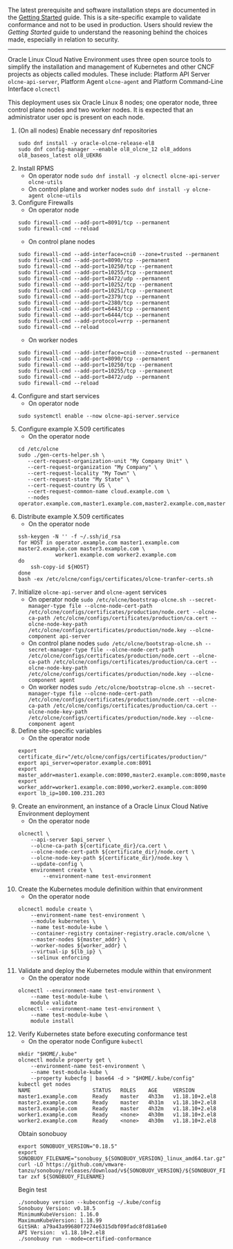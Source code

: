 The latest prerequisite and software installation steps are documented in the [Getting Started](https://docs.oracle.com/en/operating-systems/olcne/start/) guide. 
This is a site-specific example to validate conformance and not to be used in production. Users should review the _Getting Started_ guide to understand the reasoning behind the choices made, especially in relation to security. 
***
Oracle Linux Cloud Native Environment uses three open source tools to simplify the installation and management of Kubernetes and other CNCF projects as objects called modules.
These include: Platform API Server `olcne-api-server`, Platform Agent `olcne-agent` and Platform Command-Line Interface `olcnectl`

This deployment uses six Oracle Linux 8 nodes; one operator node, three control plane nodes and two worker nodes.
It is expected that an administrator user opc is present on each node.
1. (On all nodes) Enable necessary dnf repositories
	~~~
	sudo dnf install -y oracle-olcne-release-el8
	sudo dnf config-manager --enable ol8_olcne_12 ol8_addons ol8_baseos_latest ol8_UEKR6
	~~~
2. Install RPMS
	- On operator node
		`sudo dnf install -y olcnectl olcne-api-server olcne-utils`
	- On control plane and worker nodes
		`sudo dnf install -y olcne-agent olcne-utils`
3. Configure Firewalls
	- On operator node
	~~~
	sudo firewall-cmd --add-port=8091/tcp --permanent
	sudo firewall-cmd --reload
	~~~
	- On control plane nodes
	~~~
	sudo firewall-cmd --add-interface=cni0 --zone=trusted --permanent 
	sudo firewall-cmd --add-port=8090/tcp --permanent
	sudo firewall-cmd --add-port=10250/tcp --permanent
	sudo firewall-cmd --add-port=10255/tcp --permanent
	sudo firewall-cmd --add-port=8472/udp --permanent
	sudo firewall-cmd --add-port=10252/tcp --permanent
	sudo firewall-cmd --add-port=10251/tcp --permanent
	sudo firewall-cmd --add-port=2379/tcp --permanent
	sudo firewall-cmd --add-port=2380/tcp --permanent
	sudo firewall-cmd --add-port=6443/tcp --permanent
	sudo firewall-cmd --add-port=6444/tcp --permanent
	sudo firewall-cmd --add-protocol=vrrp --permanent
	sudo firewall-cmd --reload
	~~~
	- On worker nodes
	~~~
	sudo firewall-cmd --add-interface=cni0 --zone=trusted --permanent 
	sudo firewall-cmd --add-port=8090/tcp --permanent
	sudo firewall-cmd --add-port=10250/tcp --permanent
	sudo firewall-cmd --add-port=10255/tcp --permanent
	sudo firewall-cmd --add-port=8472/udp --permanent
	sudo firewall-cmd --reload
	~~~
4. Configure and start services
	- On operator node
	~~~
	sudo systemctl enable --now olcne-api-server.service
	~~~
5. Configure example X.509 certificates
	- On the operator node
	~~~
	cd /etc/olcne
	sudo ./gen-certs-helper.sh \
	   --cert-request-organization-unit "My Company Unit" \
	   --cert-request-organization "My Company" \
	   --cert-request-locality "My Town" \
	   --cert-request-state "My State" \
	   --cert-request-country US \
	   --cert-request-common-name cloud.example.com \
	   --nodes operator.example.com,master1.example.com,master2.example.com,master3.example.com,worker1.example.com,worker2.example.com
	~~~
6. Distribute example X.509 certificates
	- On the operator node
	~~~
	ssh-keygen -N '' -f ~/.ssh/id_rsa
	for HOST in operator.example.com master1.example.com master2.example.com master3.example.com \
	            worker1.example.com worker2.example.com
	do
        ssh-copy-id ${HOST}
	done
	bash -ex /etc/olcne/configs/certificates/olcne-tranfer-certs.sh
	~~~
7. Initialize `olcne-api-server` and `olcne-agent` services
	- On operator node
		`sudo /etc/olcne/bootstrap-olcne.sh --secret-manager-type file --olcne-node-cert-path /etc/olcne/configs/certificates/production/node.cert --olcne-ca-path /etc/olcne/configs/certificates/production/ca.cert --olcne-node-key-path /etc/olcne/configs/certificates/production/node.key --olcne-component api-server`
	- On control plane nodes
		`sudo /etc/olcne/bootstrap-olcne.sh --secret-manager-type file --olcne-node-cert-path /etc/olcne/configs/certificates/production/node.cert --olcne-ca-path /etc/olcne/configs/certificates/production/ca.cert --olcne-node-key-path /etc/olcne/configs/certificates/production/node.key --olcne-component agent`
	- On worker nodes
		`sudo /etc/olcne/bootstrap-olcne.sh --secret-manager-type file --olcne-node-cert-path /etc/olcne/configs/certificates/production/node.cert --olcne-ca-path /etc/olcne/configs/certificates/production/ca.cert --olcne-node-key-path /etc/olcne/configs/certificates/production/node.key --olcne-component agent`
8. Define site-specific variables
	- On the operator node
	~~~
	export certificate_dir="/etc/olcne/configs/certificates/production/"
	export api_server=operator.example.com:8091
	export master_addr=master1.example.com:8090,master2.example.com:8090,master3.example.com:8090
	export worker_addr=worker1.example.com:8090,worker2.example.com:8090
	export lb_ip=100.100.231.203
	~~~
9. Create an environment, an instance of a Oracle Linux Cloud Native Environment deployment
	- On the operator node
	~~~
	olcnectl \
	    --api-server $api_server \
	    --olcne-ca-path ${certificate_dir}/ca.cert \
	    --olcne-node-cert-path ${certificate_dir}/node.cert \
	    --olcne-node-key-path ${certificate_dir}/node.key \
	    --update-config \
	    environment create \
	        --environment-name test-environment
	~~~
10. Create the Kubernetes module definition within that environment
	- On the operator node
	~~~
	olcnectl module create \
	    --environment-name test-environment \
	    --module kubernetes \
	    --name test-module-kube \
	    --container-registry container-registry.oracle.com/olcne \
	    --master-nodes ${master_addr} \
	    --worker-nodes ${worker_addr} \
	    --virtual-ip ${lb_ip} \
		--selinux enforcing
	~~~
11. Validate and deploy the Kubernetes module within that environment
	- On the operator node
	~~~
	olcnectl --environment-name test-environment \
	    --name test-module-kube \
	    module validate
	olcnectl --environment-name test-environment \
	    --name test-module-kube \
	    module install
	~~~
12. Verify Kubernetes state before executing conformance test
	- On the operator node
	Configure `kubectl`
	~~~
	mkdir "$HOME/.kube"
	olcnectl module property get \
        --environment-name test-environment \
        --name test-module-kube \
        --property kubecfg | base64 -d > "$HOME/.kube/config"
	kubectl get nodes
	NAME                    STATUS   ROLES    AGE     VERSION
	master1.example.com     Ready    master   4h33m   v1.18.10+2.el8
	master2.example.com     Ready    master   4h31m   v1.18.10+2.el8
	master3.example.com     Ready    master   4h32m   v1.18.10+2.el8
	worker1.example.com     Ready    <none>   4h30m   v1.18.10+2.el8
	worker2.example.com     Ready    <none>   4h30m   v1.18.10+2.el8
	~~~
	Obtain sonobuoy
	~~~
	export SONOBUOY_VERSION="0.18.5"
	export SONOBUOY_FILENAME="sonobuoy_${SONOBUOY_VERSION}_linux_amd64.tar.gz"
	curl -LO https://github.com/vmware-tanzu/sonobuoy/releases/download/v${SONOBUOY_VERSION}/${SONOBUOY_FILENAME}
	tar zxf ${SONOBUOY_FILENAME}
	~~~
	Begin test
	~~~
	./sonobuoy version --kubeconfig ~/.kube/config
	Sonobuoy Version: v0.18.5
	MinimumKubeVersion: 1.16.0
	MaximumKubeVersion: 1.18.99
	GitSHA: a79a43a99680f7274e6315dbf09fadc8fd81a6e0
	API Version:  v1.18.10+2.el8
	./sonobuoy run --mode=certified-conformance
	~~~
